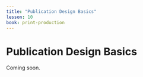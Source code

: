 ```yaml
---
title: "Publication Design Basics"
lesson: 10
book: print-production
---
```


# Publication Design Basics

Coming soon.
